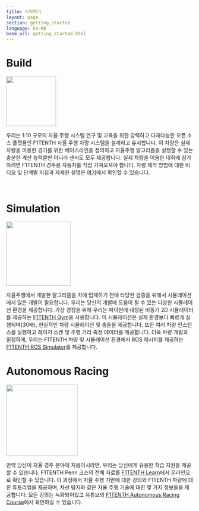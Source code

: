 ```yaml
---
title: 시작하기
layout: page
section: getting_started
language: ko-KR
base_url: getting_started.html
---
```


# Build 
<span class="image left"><img src="./images/F1TENTH/f1tenth_NX.png" style="width: 14vw" alt="" /></span>



우리는 1:10 규모의 자율 주행 시스템 연구 및 교육을 위한 강력하고 다재다능한 오픈 소스 플랫폼인 F1TENTH 자율 주행 차량 시스템을 설계하고 유지합니다. 이 차량은 실제 차량을 이용한 경기를 위한 베이스라인을 정의하고 자율주행 알고리즘을 실행할 수 있는 충분한 계산 능력뿐만 아니라 센서도 모두 제공합니다. 실제 차량을 이용한 대회에 참가하려면 F1TENTH 경주용 자동차를 직접 가져오셔야 합니다. 차량 제작 방법에 대한 비디오 및 단계별 지침과 자세한 설명은 [여기](https://f1tenth.org/build.html)에서 확인할 수 있습니다.

<br>

# Simulation
<span class="image right"><img src="./images/F1TENTH/basic_sim_f1tenth.gif" style="width: 18vw" alt="" /></span>

자율주행에서 개발한 알고리즘을 차에 탑재하기 전에  타당한 검증을 위해서 시뮬레이션에서 많은 개발이 필요합니다. 우리는 당신의 개발에 도움이 될 수 있는 다양한 시뮬레이션 환경을 제공합니다. 가상 경쟁을 위해 우리는 파이썬에 내장된 비동기 2D 시뮬레이터를 제공하는 [F1TENTH Gym](https://github.com/f1tenth/f1tenth_gym)을 사용합니다. 이 시뮬레이션은 실제 환경보다 빠르게 실행되며(30배), 현실적인 차량 시뮬레이션 및 충돌을 제공합니다. 또한 여러 차량 인스턴스를 실행하고 레이저 스캔 및 주행 거리 측정 데이터를 제공합니다. 더욱 차량 개발과 밀접하게, 우리는 F1TENTH 차량 및 시뮬레이션 환경에서 ROS 메시지를 제공하는 [F1TENTH ROS Simulator](https://github.com/f1tenth/f1tenth_simulator)를 제공합니다.


# Autonomous Racing
<span class="image left"><img src="./images/F1TENTH/Lecture_1_Thumbnail.png" style="width: 20vw" alt="" /></span>

만약 당신이 자율 경주 분야에 처음이시라면, 우리는 당신에게 유용한 학습 자원을 제공할 수 있습니다. F1TENTH Penn 코스의 전체 자료를 [F1TENTH Learn](https://f1tenth.org/learn.html)에서 온라인으로 확인할 수 있습니다. 
이 과정에서 자율 주행 기반에 대한 강의와 F1TENTH 차량에 대한 튜토리얼을 제공하며, 차선 탐지와 같은 자율 주행 기술에 대한 몇 가지 정보들을 제공합니다. 모든 강의는 녹화되어있고 유튜브의 [F1TENTH Autonomous Racing Course](https://youtu.be/zENhppcxwzY)에서 확인하실 수 있습니다.